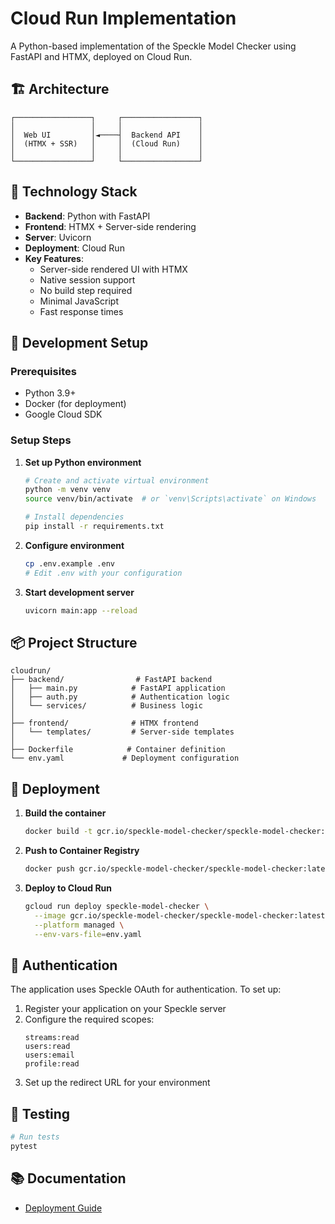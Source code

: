 # Cloud Run Implementation

A Python-based implementation of the Speckle Model Checker using FastAPI and HTMX, deployed on Cloud Run.

## 🏗️ Architecture

```
┌─────────────────┐     ┌─────────────────┐
│                 │     │                 │
│  Web UI         │◄────┤  Backend API    │
│  (HTMX + SSR)   │     │  (Cloud Run)    │
│                 │     │                 │
└─────────────────┘     └─────────────────┘
```

## 🎯 Technology Stack

- **Backend**: Python with FastAPI
- **Frontend**: HTMX + Server-side rendering
- **Server**: Uvicorn
- **Deployment**: Cloud Run
- **Key Features**:
  - Server-side rendered UI with HTMX
  - Native session support
  - No build step required
  - Minimal JavaScript
  - Fast response times

## 🚀 Development Setup

### Prerequisites

- Python 3.9+
- Docker (for deployment)
- Google Cloud SDK

### Setup Steps

1. **Set up Python environment**

   ```bash
   # Create and activate virtual environment
   python -m venv venv
   source venv/bin/activate  # or `venv\Scripts\activate` on Windows

   # Install dependencies
   pip install -r requirements.txt
   ```

2. **Configure environment**

   ```bash
   cp .env.example .env
   # Edit .env with your configuration
   ```

3. **Start development server**
   ```bash
   uvicorn main:app --reload
   ```

## 📦 Project Structure

```
cloudrun/
├── backend/                # FastAPI backend
│   ├── main.py            # FastAPI application
│   ├── auth.py            # Authentication logic
│   └── services/          # Business logic
│
├── frontend/              # HTMX frontend
│   └── templates/         # Server-side templates
│
├── Dockerfile            # Container definition
└── env.yaml             # Deployment configuration
```

## 🚀 Deployment

1. **Build the container**

   ```bash
   docker build -t gcr.io/speckle-model-checker/speckle-model-checker:latest .
   ```

2. **Push to Container Registry**

   ```bash
   docker push gcr.io/speckle-model-checker/speckle-model-checker:latest
   ```

3. **Deploy to Cloud Run**
   ```bash
   gcloud run deploy speckle-model-checker \
     --image gcr.io/speckle-model-checker/speckle-model-checker:latest \
     --platform managed \
     --env-vars-file=env.yaml
   ```

## 🔐 Authentication

The application uses Speckle OAuth for authentication. To set up:

1. Register your application on your Speckle server
2. Configure the required scopes:
   ```
   streams:read
   users:read
   users:email
   profile:read
   ```
3. Set up the redirect URL for your environment

## 🧪 Testing

```bash
# Run tests
pytest
```

## 📚 Documentation

- [Deployment Guide](DEPLOY.md)
